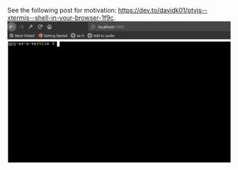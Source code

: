 See the following post for motivation: https://dev.to/davidk01/ptyjs--xtermjs--shell-in-your-browser-1f9c.
![demo.gif](demo.gif)
